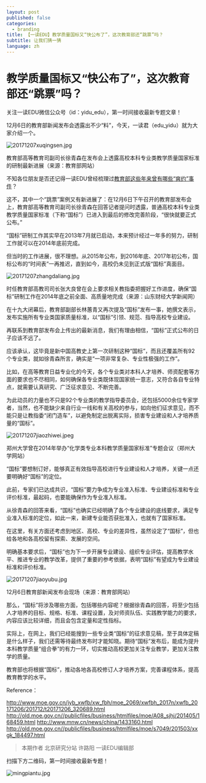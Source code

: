 ```yaml
---
layout: post
published: false
categories:
  - branding
title: 【一读EDU】教学质量国标又“快公布了”，这次教育部还“跳票”吗？
subtitle: 让我们猜一猜
language: zh
---
```

# 教学质量国标又“快公布了”，这次教育部还“跳票”吗？

关注一读EDU微信公众号（id：yidu_edu），第一时间接收最新专题文章！

12月6日的教育部新闻发布会透露出不少“料”，今天，一读君（edu_yidu）就为大家介绍一个。

![20171207xuqingsen.jpg]({{site.baseurl}}/image/20171207xuqingsen.jpg)

教育部高等教育司副司长徐青森在发布会上透露高校本科专业类教学质量国家标准的研制最新进展（来源：教育部网站）

不知各位朋友是否还记得一读EDU曾经梳理过[教育部这些年来曾有哪些“爽约”事件](https://mp.weixin.qq.com/s?__biz=MzIwMTc1NzcwMQ==&mid=2247485528&idx=1&sn=85b041117e06c2ffd14c03b9f3995c38&chksm=96e84d32a19fc42435129a5cbe0a4a073fc9e0cd49911b4f5f5b7cefab54900c7cfd69931f8a&scene=21#wechat_redirect)？

这不，其中一个“跳票”案例又有新进展了：在12月6日下午召开的教育部发布会上，教育部高等教育司副司长徐青森在回答记者提问时透露，普通高校本科专业类教学质量国家标准（下称“国标”）已进入到最后的修改完善阶段，“很快就要正式公布。”

“国标”研制工作其实早在2013年7月就已启动，本来预计经过一年多的努力，研制工作就可以在2014年底前完成。

但当时的工作进展，很不理想。从2015年公布，到2016年底、2017年初公布，国标公布的“时间表”一再推迟，直到如今，高校仍未见到正式版“国标”真面目。

![20171207zhangdaliang.jpg]({{site.baseurl}}/image/20171207zhangdaliang.jpg)

时任教育部高教司司长张大良曾在会上要求相关教指委把握好工作进度，确保“国标”研制工作在2014年底之前全面、高质量地完成（来源：山东财经大学新闻网）

在十九大闭幕后，教育部副部长林蕙青又再次提及“国标”发布一事，她撰文表示，发布实施所有专业类国家质量标准，以“国标”引领、规范、指导高校专业建设。

再联系到教育部发布会上传出的最新消息，我们有理由相信，“国标”正式公布的日子应该不远了。

应该承认，这毕竟是新中国高教史上第一次研制这种“国标”，而且还覆盖所有92个专业类，就如徐青森所言，确实是“一项非常复杂、专业性极强的工作”。

比如，在高等教育日益专业化的今天，各个专业类对本科人才培养、师资配套等方面的要求也不尽相同，如何确保各专业类既体现国家统一意志，又符合各自专业特点，就需要认真研究、广泛征求意见、不断完善。

为此动员的力量也不只是92个专业类的教学指导委员会，还包括5000余位专家学者，当然，也不能缺少来自行业一线和有关高校的参与，如向他们征求意见，而不能只是让教指委“闭门造车”，以避免制定出脱离实际，损害专业建设和人才培养质量的“国标”。

![20171207jiaozhiwei.jpeg]({{site.baseurl}}/image/20171207jiaozhiwei.jpeg)

郑州大学曾在2014年举办“化学类专业本科教学质量国家标准”专题会议（郑州大学网站）

“国标”要想制订好，能够真正有效指导高校进行专业建设和人才培养，关键一点还要明确好“国标”的定位。

此前，专家们已达成共识，“国标”要力争成为专业准入标准、专业建设标准和专业评价标准，最起码，也要能确保作为专业准入标准。

从徐青森的回答来看，“国标”也确实已经明确了各个专业建设的底线要求，满足专业准入标准的定位，如此一来，新建专业能否获批准入，也就有了国家标准。

在这里，有关方面还考虑到地区、高校、专业的差异性，虽然设定了“国标”，但也给各地和各高校留有探索、发展的空间。

明确基本要求后，“国标”也为下一步开展专业建设、组织专业评估，提高教学水平、推进专业的教学改革，提供了重要的参考依据，表明“国标”有望成为专业建设标准和评价标准。

![20171207jiaoyubu.jpg]({{site.baseurl}}/image/20171207jiaoyubu.jpg)

12月6日教育部新闻发布会现场（来源：教育部网站）

那么，“国标”将涉及哪些方面，包括哪些内容呢？根据徐青森的回答，将至少包括人才培养的目标、规格、标准、课程设置，及对师资队伍、实践教学能力的要求，内容应该比较详细，而且会包含定量和定性指标。

实际上，在网上，我们已经能搜到一些专业类“国标”的征求意见稿，至于具体定稿是什么样子，我们还需等待最终发布时才能知晓。期待“国标”发布后，能成为提升本科教学质量“组合拳”的有力一环，切实推动高校更加关注专业教学，更加关注教学的质量。

教育部也将根据“国标”，推动各地各高校修订人才培养方案，完善课程体系，提高教育教学的水平。


Reference：

http://www.moe.gov.cn/jyb_xwfb/xw_fbh/moe_2069/xwfbh_2017n/xwfb_20171206/201712/t20171206_320689.html
http://old.moe.gov.cn//publicfiles/business/htmlfiles/moe/A08_sjhj/201405/168459.html
http://www.mnw.cn/news/china/1433160.html
http://old.moe.gov.cn//publicfiles/business/htmlfiles/moe/s7049/201503/xxgk_184497.html

> 本期作者
北京研究分站 许路阳
一读EDU编辑部


扫描下方二维码，第一时间接收最新专题！

![mingpiantu.jpg]({{site.baseurl}}/image/mingpiantu.jpg)


